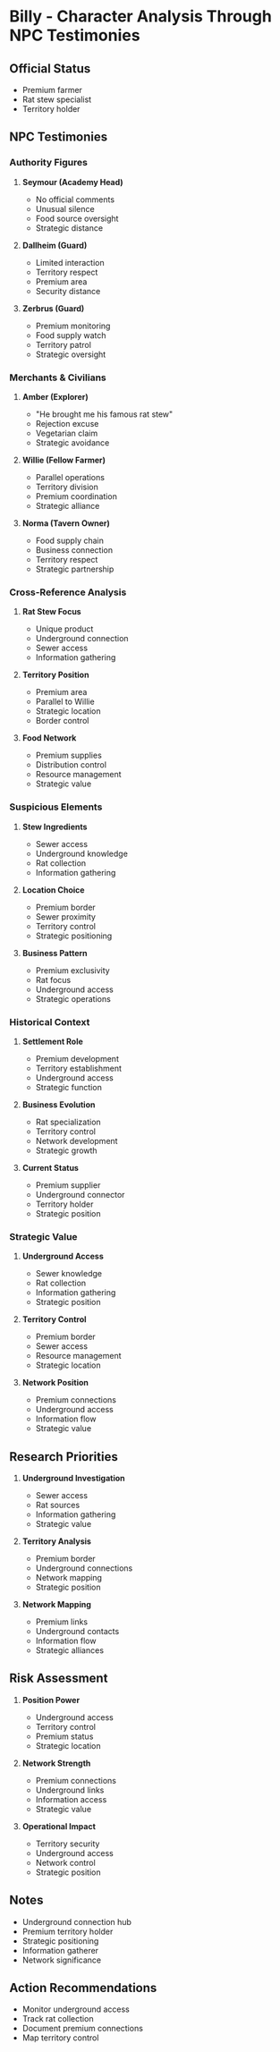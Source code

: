 # Billy - Character Analysis Through NPC Testimonies

## Official Status
- Premium farmer
- Rat stew specialist
- Territory holder

## NPC Testimonies

### Authority Figures

1. **Seymour (Academy Head)**
   - No official comments
   - Unusual silence
   - Food source oversight
   - Strategic distance

2. **Dallheim (Guard)**
   - Limited interaction
   - Territory respect
   - Premium area
   - Security distance

3. **Zerbrus (Guard)**
   - Premium monitoring
   - Food supply watch
   - Territory patrol
   - Strategic oversight

### Merchants & Civilians

1. **Amber (Explorer)**
   - "He brought me his famous rat stew"
   - Rejection excuse
   - Vegetarian claim
   - Strategic avoidance

2. **Willie (Fellow Farmer)**
   - Parallel operations
   - Territory division
   - Premium coordination
   - Strategic alliance

3. **Norma (Tavern Owner)**
   - Food supply chain
   - Business connection
   - Territory respect
   - Strategic partnership

### Cross-Reference Analysis

1. **Rat Stew Focus**
   - Unique product
   - Underground connection
   - Sewer access
   - Information gathering

2. **Territory Position**
   - Premium area
   - Parallel to Willie
   - Strategic location
   - Border control

3. **Food Network**
   - Premium supplies
   - Distribution control
   - Resource management
   - Strategic value

### Suspicious Elements

1. **Stew Ingredients**
   - Sewer access
   - Underground knowledge
   - Rat collection
   - Information gathering

2. **Location Choice**
   - Premium border
   - Sewer proximity
   - Territory control
   - Strategic positioning

3. **Business Pattern**
   - Premium exclusivity
   - Rat focus
   - Underground access
   - Strategic operations

### Historical Context

1. **Settlement Role**
   - Premium development
   - Territory establishment
   - Underground access
   - Strategic function

2. **Business Evolution**
   - Rat specialization
   - Territory control
   - Network development
   - Strategic growth

3. **Current Status**
   - Premium supplier
   - Underground connector
   - Territory holder
   - Strategic position

### Strategic Value

1. **Underground Access**
   - Sewer knowledge
   - Rat collection
   - Information gathering
   - Strategic position

2. **Territory Control**
   - Premium border
   - Sewer access
   - Resource management
   - Strategic location

3. **Network Position**
   - Premium connections
   - Underground access
   - Information flow
   - Strategic value

## Research Priorities

1. **Underground Investigation**
   - Sewer access
   - Rat sources
   - Information gathering
   - Strategic value

2. **Territory Analysis**
   - Premium border
   - Underground connections
   - Network mapping
   - Strategic position

3. **Network Mapping**
   - Premium links
   - Underground contacts
   - Information flow
   - Strategic alliances

## Risk Assessment

1. **Position Power**
   - Underground access
   - Territory control
   - Premium status
   - Strategic location

2. **Network Strength**
   - Premium connections
   - Underground links
   - Information access
   - Strategic value

3. **Operational Impact**
   - Territory security
   - Underground access
   - Network control
   - Strategic position

## Notes
- Underground connection hub
- Premium territory holder
- Strategic positioning
- Information gatherer
- Network significance

## Action Recommendations
- Monitor underground access
- Track rat collection
- Document premium connections
- Map territory control 